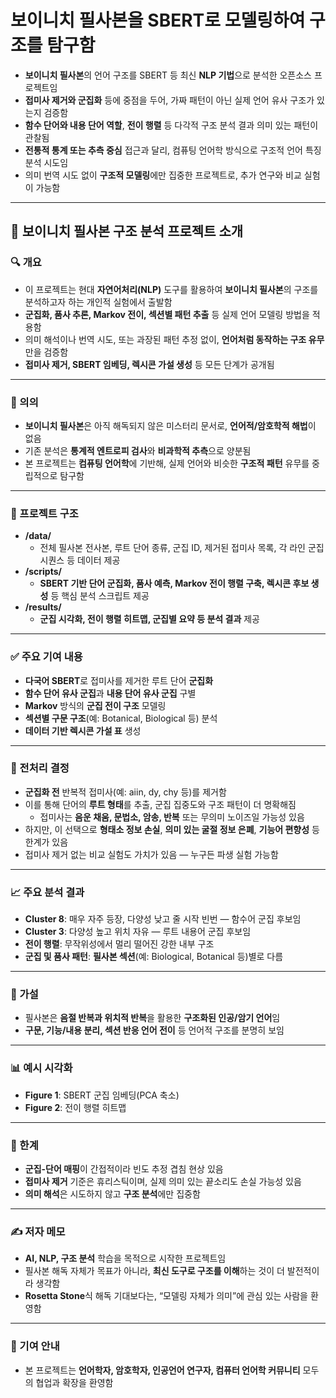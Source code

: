 # 보이니치 필사본을 SBERT로 모델링하여 구조를 탐구함


* **보이니치 필사본**의 언어 구조를 SBERT 등 최신 **NLP 기법**으로 분석한 오픈소스 프로젝트임
* **접미사 제거와 군집화** 등에 중점을 두어, 가짜 패턴이 아닌 실제 언어 유사 구조가 있는지 검증함
* **함수 단어와 내용 단어 역할**, **전이 행렬** 등 다각적 구조 분석 결과 의미 있는 패턴이 관찰됨
* **전통적 통계 또는 추측 중심** 접근과 달리, 컴퓨팅 언어학 방식으로 구조적 언어 특징 분석 시도임
* 의미 번역 시도 없이 **구조적 모델링**에만 집중한 프로젝트로, 추가 연구와 비교 실험이 가능함

---

📜 보이니치 필사본 구조 분석 프로젝트 소개
------------------------

### 🔍 개요

* 이 프로젝트는 현대 **자연어처리(NLP)** 도구를 활용하여 **보이니치 필사본**의 구조를 분석하고자 하는 개인적 실험에서 출발함
* **군집화, 품사 추론, Markov 전이, 섹션별 패턴 추출** 등 실제 언어 모델링 방법을 적용함
* 의미 해석이나 번역 시도, 또는 과장된 패턴 추정 없이, **언어처럼 동작하는 구조 유무**만을 검증함
* **접미사 제거, SBERT 임베딩, 렉시콘 가설 생성** 등 모든 단계가 공개됨

---

### 🧠 의의

* **보이니치 필사본**은 아직 해독되지 않은 미스터리 문서로, **언어적/암호학적 해법**이 없음
* 기존 분석은 **통계적 엔트로피 검사**와 **비과학적 추측**으로 양분됨
* 본 프로젝트는 **컴퓨팅 언어학**에 기반해, 실제 언어와 비슷한 **구조적 패턴** 유무를 중립적으로 탐구함

---

### 📁 프로젝트 구조

* **/data/**
  + 전체 필사본 전사본, 루트 단어 종류, 군집 ID, 제거된 접미사 목록, 각 라인 군집 시퀀스 등 데이터 제공
* **/scripts/**
  + **SBERT 기반 단어 군집화, 품사 예측, Markov 전이 행렬 구축, 렉시콘 후보 생성** 등 핵심 분석 스크립트 제공
* **/results/**
  + **군집 시각화, 전이 행렬 히트맵, 군집별 요약 등 분석 결과** 제공

---

### ✅ 주요 기여 내용

* **다국어 SBERT**로 접미사를 제거한 루트 단어 **군집화**
* **함수 단어 유사 군집**과 **내용 단어 유사 군집** 구별
* **Markov** 방식의 **군집 전이 구조** 모델링
* **섹션별 구문 구조**(예: Botanical, Biological 등) 분석
* **데이터 기반 렉시콘 가설 표** 생성

---

### 🔧 전처리 결정

* **군집화 전** 반복적 접미사(예: aiin, dy, chy 등)를 제거함
* 이를 통해 단어의 **루트 형태**를 추출, 군집 집중도와 구조 패턴이 더 명확해짐
  + 접미사는 **음운 채움, 문법소, 암송, 반복** 또는 무의미 노이즈일 가능성 있음
* 하지만, 이 선택으로 **형태소 정보 손실**, **의미 있는 굴절 정보 은폐**, **기능어 편향성** 등 한계가 있음
* 접미사 제거 없는 비교 실험도 가치가 있음 — 누구든 파생 실험 가능함

---

### 📈 주요 분석 결과

* **Cluster 8**: 매우 자주 등장, 다양성 낮고 줄 시작 빈번 — 함수어 군집 후보임
* **Cluster 3**: 다양성 높고 위치 자유 — 루트 내용어 군집 후보임
* **전이 행렬**: 무작위성에서 멀리 떨어진 강한 내부 구조
* **군집 및 품사 패턴**: **필사본 섹션**(예: Biological, Botanical 등)별로 다름

---

### 🧬 가설

* 필사본은 **음절 반복과 위치적 반복**을 활용한 **구조화된 인공/암기 언어**임
* **구문, 기능/내용 분리, 섹션 반응 언어 전이** 등 언어적 구조를 분명히 보임

---

### 📊 예시 시각화

* **Figure 1**: SBERT 군집 임베딩(PCA 축소)
* **Figure 2**: 전이 행렬 히트맵

---

### 📌 한계

* **군집-단어 매핑**이 간접적이라 빈도 추정 겹침 현상 있음
* **접미사 제거** 기준은 휴리스틱이며, 실제 의미 있는 끝소리도 손실 가능성 있음
* **의미 해석**은 시도하지 않고 **구조 분석**에만 집중함

---

### ✍️ 저자 메모

* **AI, NLP, 구조 분석** 학습을 목적으로 시작한 프로젝트임
* 필사본 해독 자체가 목표가 아니라, **최신 도구로 구조를 이해**하는 것이 더 발전적이라 생각함
* **Rosetta Stone**식 해독 기대보다는, “모델링 자체가 의미”에 관심 있는 사람을 환영함

---

### 🤝 기여 안내

* 본 프로젝트는 **언어학자, 암호학자, 인공언어 연구자, 컴퓨터 언어학 커뮤니티** 모두의 협업과 확장을 환영함
